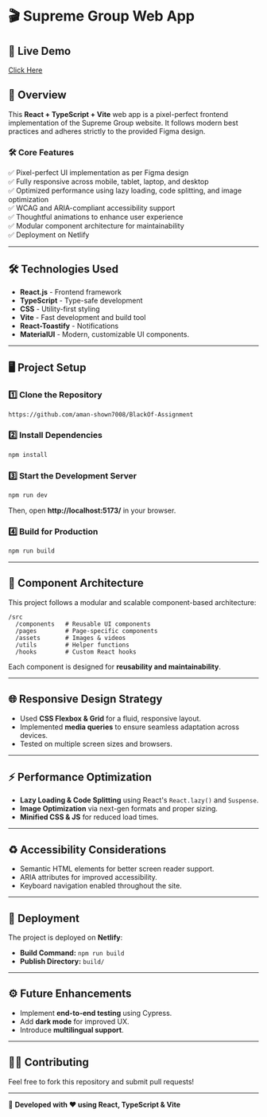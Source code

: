 # 🎬 Supreme Group Web App

## 🚀 Live Demo
[Click Here](https://roaring-douhua-10b2f7.netlify.app/)

## 📌 Overview
This **React + TypeScript + Vite** web app is a pixel-perfect frontend implementation of the Supreme Group website. It follows modern best practices and adheres strictly to the provided Figma design.

### 🛠️ Core Features
✅ Pixel-perfect UI implementation as per Figma design  
✅ Fully responsive across mobile, tablet, laptop, and desktop  
✅ Optimized performance using lazy loading, code splitting, and image optimization  
✅ WCAG and ARIA-compliant accessibility support  
✅ Thoughtful animations to enhance user experience  
✅ Modular component architecture for maintainability  
✅ Deployment on Netlify  

---

## 🛠️ Technologies Used
- **React.js** - Frontend framework
- **TypeScript** - Type-safe development
- **CSS** - Utility-first styling
- **Vite** - Fast development and build tool
- **React-Toastify** - Notifications
- **MaterialUI** - Modern, customizable UI components.

---

## 🖥️ Project Setup
### 1️⃣ Clone the Repository
```sh
https://github.com/aman-shown7008/BlackOf-Assignment
```

### 2️⃣ Install Dependencies
```sh
npm install
```

### 3️⃣ Start the Development Server
```sh
npm run dev
```
Then, open **http://localhost:5173/** in your browser.

### 4️⃣ Build for Production
```sh
npm run build
```

---

## 🔬 Component Architecture
This project follows a modular and scalable component-based architecture:
```
/src
  /components   # Reusable UI components
  /pages        # Page-specific components
  /assets       # Images & videos
  /utils        # Helper functions
  /hooks        # Custom React hooks
```
Each component is designed for **reusability and maintainability**.

---

## 🌐 Responsive Design Strategy
- Used **CSS Flexbox & Grid** for a fluid, responsive layout.
- Implemented **media queries** to ensure seamless adaptation across devices.
- Tested on multiple screen sizes and browsers.

---

## ⚡ Performance Optimization
- **Lazy Loading & Code Splitting** using React's `React.lazy()` and `Suspense`.
- **Image Optimization** via next-gen formats and proper sizing.
- **Minified CSS & JS** for reduced load times.

---

## ♻ Accessibility Considerations
- Semantic HTML elements for better screen reader support.
- ARIA attributes for improved accessibility.
- Keyboard navigation enabled throughout the site.

---

## 🔧 Deployment
The project is deployed on **Netlify**:
- **Build Command:** `npm run build`
- **Publish Directory:** `build/`

---

## ⚙ Future Enhancements
- Implement **end-to-end testing** using Cypress.
- Add **dark mode** for improved UX.
- Introduce **multilingual support**.

---

## 👨‍💻 Contributing
Feel free to fork this repository and submit pull requests!

---

💎 **Developed with ❤️ using React, TypeScript & Vite**

